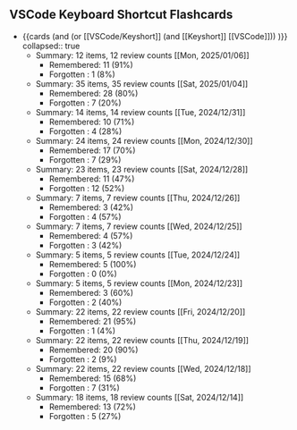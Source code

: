 ## VSCode Keyboard Shortcut Flashcards
- {{cards (and (or [[VSCode/Keyshort]] (and [[Keyshort]] [[VSCode]])) )}}
  collapsed:: true
	- Summary: 12 items, 12 review counts [[Mon, 2025/01/06]]
		- Remembered:   11 (91%)
		- Forgotten :   1 (8%)
	- Summary: 35 items, 35 review counts [[Sat, 2025/01/04]]
		- Remembered:   28 (80%)
		- Forgotten :   7 (20%)
	- Summary: 14 items, 14 review counts [[Tue, 2024/12/31]]
		- Remembered:   10 (71%)
		- Forgotten :   4 (28%)
	- Summary: 24 items, 24 review counts [[Mon, 2024/12/30]]
		- Remembered:   17 (70%)
		- Forgotten :   7 (29%)
	- Summary: 23 items, 23 review counts [[Sat, 2024/12/28]]
		- Remembered:   11 (47%)
		- Forgotten :   12 (52%)
	- Summary: 7 items, 7 review counts [[Thu, 2024/12/26]]
		- Remembered:   3 (42%)
		- Forgotten :   4 (57%)
	- Summary: 7 items, 7 review counts [[Wed, 2024/12/25]]
		- Remembered:   4 (57%)
		- Forgotten :   3 (42%)
	- Summary: 5 items, 5 review counts [[Tue, 2024/12/24]]
		- Remembered:   5 (100%)
		- Forgotten :   0 (0%)
	- Summary: 5 items, 5 review counts [[Mon, 2024/12/23]]
		- Remembered:   3 (60%)
		- Forgotten :   2 (40%)
	- Summary: 22 items, 22 review counts [[Fri, 2024/12/20]]
		- Remembered:   21 (95%)
		- Forgotten :   1 (4%)
	- Summary: 22 items, 22 review counts [[Thu, 2024/12/19]]
		- Remembered:   20 (90%)
		- Forgotten :   2 (9%)
	- Summary: 22 items, 22 review counts [[Wed, 2024/12/18]]
		- Remembered:   15 (68%)
		- Forgotten :   7 (31%)
	- Summary: 18 items, 18 review counts [[Sat, 2024/12/14]]
		- Remembered:   13 (72%)
		- Forgotten :   5 (27%)